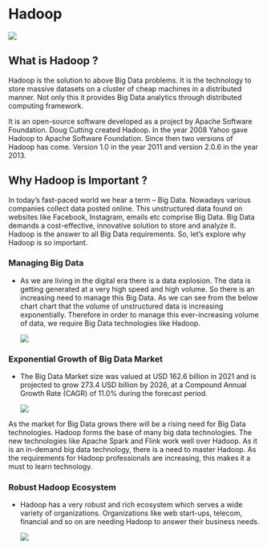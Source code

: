 # Hadoop

![](https://upload.wikimedia.org/wikipedia/commons/thumb/0/0e/Hadoop_logo.svg/1280px-Hadoop_logo.svg.png)


## What is Hadoop ?

Hadoop is the solution to above Big Data problems. It is the technology to store massive datasets on a cluster of cheap machines in a distributed manner. Not only this it provides Big Data analytics through distributed computing framework.

It is an open-source software developed as a project by Apache Software Foundation. Doug Cutting created Hadoop. In the year 2008 Yahoo gave Hadoop to Apache Software Foundation. Since then two versions of Hadoop has come. Version 1.0 in the year 2011 and version 2.0.6 in the year 2013. 


## Why Hadoop is Important ?

In today’s fast-paced world we hear a term – Big Data. Nowadays various companies collect data posted online. This unstructured data found on websites like Facebook, Instagram, emails etc comprise Big Data. Big Data demands a cost-effective, innovative solution to store and analyze it. Hadoop is the answer to all Big Data requirements. So, let’s explore why Hadoop is so important. 

### Managing Big Data 
- As we are living in the digital era there is a data explosion. The data is getting generated at a very high speed and high volume. So there is an increasing need to manage this Big Data. As we can see from the below chart chart that the volume of unstructured data is increasing exponentially. Therefore in order to manage this ever-increasing volume of data, we require Big Data technologies like Hadoop.
 
 
     ![](https://www.datanami.com/wp-content/uploads/2022/01/DataSphere.png)
 
### Exponential Growth of Big Data Market 
- The Big Data Market size was valued at USD 162.6 billion in 2021 and is projected to grow 273.4 USD billion by 2026, at a Compound Annual Growth Rate (CAGR) of 11.0% during the forecast period.
    
     ![](https://www.marketsandmarkets.com/Images/big-data-market.jpg)
     
As the market for Big Data grows there will be a rising need for Big Data technologies. Hadoop forms the base of many big data technologies. The new technologies like Apache Spark and Flink work well over Hadoop. As it is an in-demand big data technology, there is a need to master Hadoop. As the requirements for Hadoop professionals are increasing, this makes it a must to learn technology.


###  Robust Hadoop Ecosystem
- Hadoop has a very robust and rich ecosystem which serves a wide variety of organizations. Organizations like web start-ups, telecom, financial and so on are needing Hadoop to answer their business needs.

     ![](https://www.oreilly.com/api/v2/epubs/9781788995092/files/assets/a64fec28-e2b2-42f0-96cf-098fe8385316.png)
